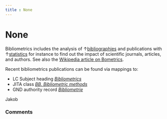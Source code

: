 ```yaml
---
title : None
---
```

None
=====================
Bibliometrics includes the analysis of
↑[bibliographies](/questions/tagged/bibliographies "show questions tagged 'bibliographies'")
and publications with
↑[statistics](/questions/tagged/statistics "show questions tagged 'statistics'")
for instance to find out the impact of scientific journals, articles,
and authors. See also the [Wikipedia article on
Bometrics](http://en.wikipedia.org/wiki/Bibliometrics).

Recent bibliometrics publications can be found via mappings to:

-   LC Subject heading
    *[Bibliometrics](http://www.worldcat.org/search?q=su%3ABibliometrics)*
-   JITA class *[BB. Bibliometric
    methods](http://eprints.rclis.org/handle/10760/3629)*
-   GND authority record
    *[Bibliometrie](http://d-nb.info/gnd/4145244-6)*


Jakob

### Comments ###


